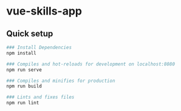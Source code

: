 # vue-skills-app

## Quick setup

```bash
### Install Dependencies
npm install

### Compiles and hot-reloads for development on localhost:8080
npm run serve

### Compiles and minifies for production
npm run build

### Lints and fixes files
npm run lint
```
